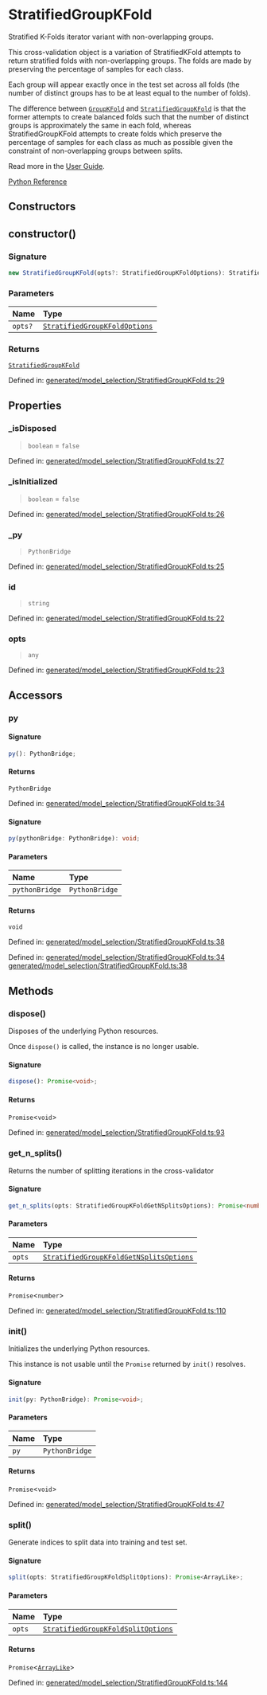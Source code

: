 # StratifiedGroupKFold

Stratified K-Folds iterator variant with non-overlapping groups.

This cross-validation object is a variation of StratifiedKFold attempts to return stratified folds with non-overlapping groups. The folds are made by preserving the percentage of samples for each class.

Each group will appear exactly once in the test set across all folds (the number of distinct groups has to be at least equal to the number of folds).

The difference between [`GroupKFold`](sklearn.model_selection.GroupKFold.html#sklearn.model_selection.GroupKFold "sklearn.model_selection.GroupKFold") and [`StratifiedGroupKFold`](#sklearn.model_selection.StratifiedGroupKFold "sklearn.model_selection.StratifiedGroupKFold") is that the former attempts to create balanced folds such that the number of distinct groups is approximately the same in each fold, whereas StratifiedGroupKFold attempts to create folds which preserve the percentage of samples for each class as much as possible given the constraint of non-overlapping groups between splits.

Read more in the [User Guide](../cross_validation.html#cross-validation).

[Python Reference](https://scikit-learn.org/stable/modules/generated/sklearn.model_selection.StratifiedGroupKFold.html)

## Constructors

## constructor()

### Signature

```ts
new StratifiedGroupKFold(opts?: StratifiedGroupKFoldOptions): StratifiedGroupKFold;
```

### Parameters

| Name | Type |
| :------ | :------ |
| `opts?` | [`StratifiedGroupKFoldOptions`](../interfaces/StratifiedGroupKFoldOptions.md) |

### Returns

[`StratifiedGroupKFold`](StratifiedGroupKFold.md)

Defined in:  [generated/model\_selection/StratifiedGroupKFold.ts:29](https://github.com/transitive-bullshit/scikit-learn-ts/blob/92ab806/packages/sklearn/src/generated/model_selection/StratifiedGroupKFold.ts#L29)

## Properties

### \_isDisposed

> `boolean`  = `false`

Defined in:  [generated/model\_selection/StratifiedGroupKFold.ts:27](https://github.com/transitive-bullshit/scikit-learn-ts/blob/92ab806/packages/sklearn/src/generated/model_selection/StratifiedGroupKFold.ts#L27)

### \_isInitialized

> `boolean`  = `false`

Defined in:  [generated/model\_selection/StratifiedGroupKFold.ts:26](https://github.com/transitive-bullshit/scikit-learn-ts/blob/92ab806/packages/sklearn/src/generated/model_selection/StratifiedGroupKFold.ts#L26)

### \_py

> `PythonBridge`

Defined in:  [generated/model\_selection/StratifiedGroupKFold.ts:25](https://github.com/transitive-bullshit/scikit-learn-ts/blob/92ab806/packages/sklearn/src/generated/model_selection/StratifiedGroupKFold.ts#L25)

### id

> `string`

Defined in:  [generated/model\_selection/StratifiedGroupKFold.ts:22](https://github.com/transitive-bullshit/scikit-learn-ts/blob/92ab806/packages/sklearn/src/generated/model_selection/StratifiedGroupKFold.ts#L22)

### opts

> `any`

Defined in:  [generated/model\_selection/StratifiedGroupKFold.ts:23](https://github.com/transitive-bullshit/scikit-learn-ts/blob/92ab806/packages/sklearn/src/generated/model_selection/StratifiedGroupKFold.ts#L23)

## Accessors

### py

#### Signature

```ts
py(): PythonBridge;
```

#### Returns

`PythonBridge`

Defined in:  [generated/model\_selection/StratifiedGroupKFold.ts:34](https://github.com/transitive-bullshit/scikit-learn-ts/blob/92ab806/packages/sklearn/src/generated/model_selection/StratifiedGroupKFold.ts#L34)

#### Signature

```ts
py(pythonBridge: PythonBridge): void;
```

#### Parameters

| Name | Type |
| :------ | :------ |
| `pythonBridge` | `PythonBridge` |

#### Returns

`void`

Defined in:  [generated/model\_selection/StratifiedGroupKFold.ts:38](https://github.com/transitive-bullshit/scikit-learn-ts/blob/92ab806/packages/sklearn/src/generated/model_selection/StratifiedGroupKFold.ts#L38)

Defined in:  [generated/model\_selection/StratifiedGroupKFold.ts:34](https://github.com/transitive-bullshit/scikit-learn-ts/blob/92ab806/packages/sklearn/src/generated/model_selection/StratifiedGroupKFold.ts#L34) [generated/model\_selection/StratifiedGroupKFold.ts:38](https://github.com/transitive-bullshit/scikit-learn-ts/blob/92ab806/packages/sklearn/src/generated/model_selection/StratifiedGroupKFold.ts#L38)

## Methods

### dispose()

Disposes of the underlying Python resources.

Once `dispose()` is called, the instance is no longer usable.

#### Signature

```ts
dispose(): Promise<void>;
```

#### Returns

`Promise`\<`void`\>

Defined in:  [generated/model\_selection/StratifiedGroupKFold.ts:93](https://github.com/transitive-bullshit/scikit-learn-ts/blob/92ab806/packages/sklearn/src/generated/model_selection/StratifiedGroupKFold.ts#L93)

### get\_n\_splits()

Returns the number of splitting iterations in the cross-validator

#### Signature

```ts
get_n_splits(opts: StratifiedGroupKFoldGetNSplitsOptions): Promise<number>;
```

#### Parameters

| Name | Type |
| :------ | :------ |
| `opts` | [`StratifiedGroupKFoldGetNSplitsOptions`](../interfaces/StratifiedGroupKFoldGetNSplitsOptions.md) |

#### Returns

`Promise`\<`number`\>

Defined in:  [generated/model\_selection/StratifiedGroupKFold.ts:110](https://github.com/transitive-bullshit/scikit-learn-ts/blob/92ab806/packages/sklearn/src/generated/model_selection/StratifiedGroupKFold.ts#L110)

### init()

Initializes the underlying Python resources.

This instance is not usable until the `Promise` returned by `init()` resolves.

#### Signature

```ts
init(py: PythonBridge): Promise<void>;
```

#### Parameters

| Name | Type |
| :------ | :------ |
| `py` | `PythonBridge` |

#### Returns

`Promise`\<`void`\>

Defined in:  [generated/model\_selection/StratifiedGroupKFold.ts:47](https://github.com/transitive-bullshit/scikit-learn-ts/blob/92ab806/packages/sklearn/src/generated/model_selection/StratifiedGroupKFold.ts#L47)

### split()

Generate indices to split data into training and test set.

#### Signature

```ts
split(opts: StratifiedGroupKFoldSplitOptions): Promise<ArrayLike>;
```

#### Parameters

| Name | Type |
| :------ | :------ |
| `opts` | [`StratifiedGroupKFoldSplitOptions`](../interfaces/StratifiedGroupKFoldSplitOptions.md) |

#### Returns

`Promise`\<[`ArrayLike`](../types/ArrayLike.md)\>

Defined in:  [generated/model\_selection/StratifiedGroupKFold.ts:144](https://github.com/transitive-bullshit/scikit-learn-ts/blob/92ab806/packages/sklearn/src/generated/model_selection/StratifiedGroupKFold.ts#L144)
